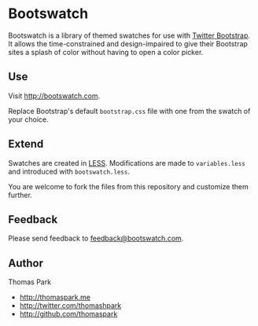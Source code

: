 Bootswatch
==========

Bootswatch is a library of themed swatches for use with [Twitter Bootstrap](http://twitter.github.com/bootstrap/). It allows the time-constrained and design-impaired to give their Bootstrap sites a splash of color without having to open a color picker.

Use
-----
Visit http://bootswatch.com.

Replace Bootstrap's default `bootstrap.css` file with one from the swatch of your choice.

Extend
------
Swatches are created in [LESS](http://lesscss.org/). Modifications are made to `variables.less` and introduced with `bootswatch.less`.

You are welcome to fork the files from this repository and customize them further.

Feedback
------
Please send feedback to feedback@bootswatch.com.

Author
------
Thomas Park

+ http://thomaspark.me
+ http://twitter.com/thomashpark
+ http://github.com/thomaspark



